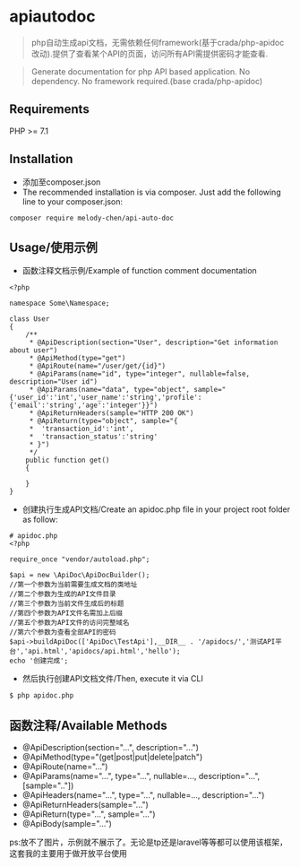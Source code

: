 # apiautodoc
> php自动生成api文档，无需依赖任何framework(基于crada/php-apidoc改动).提供了查看某个API的页面，访问所有API需提供密码才能查看.

> Generate documentation for php API based application. No dependency. No framework required.(base crada/php-apidoc)
## Requirements
PHP >= 7.1
## Installation
- 添加至composer.json
- The recommended installation is via composer. Just add the following line to your composer.json:
```
composer require melody-chen/api-auto-doc
```
## Usage/使用示例
- 函数注释文档示例/Example of function comment documentation
```
<?php

namespace Some\Namespace;

class User
{
    /**
     * @ApiDescription(section="User", description="Get information about user")
     * @ApiMethod(type="get")
     * @ApiRoute(name="/user/get/{id}")
     * @ApiParams(name="id", type="integer", nullable=false, description="User id")
     * @ApiParams(name="data", type="object", sample="{'user_id':'int','user_name':'string','profile':{'email':'string','age':'integer'}}")
     * @ApiReturnHeaders(sample="HTTP 200 OK")
     * @ApiReturn(type="object", sample="{
     *  'transaction_id':'int',
     *  'transaction_status':'string'
     * }")
     */
    public function get()
    {

    }
}
```
- 创建执行生成API文档/Create an apidoc.php file in your project root folder as follow:
```
# apidoc.php
<?php

require_once "vendor/autoload.php";

$api = new \ApiDoc\ApiDocBuilder();
//第一个参数为当前需要生成文档的类地址
//第二个参数为生成的API文件目录
//第三个参数为当前文件生成后的标题
//第四个参数为API文件名需加上后缀
//第五个参数为API文件的访问完整域名
//第六个参数为查看全部API的密码
$api->buildApiDoc(['ApiDoc\TestApi'],__DIR__ . '/apidocs/','测试API平台','api.html','apidocs/api.html','hello');
echo '创建完成';
```
- 然后执行创建API文档文件/Then, execute it via CLI
```
$ php apidoc.php
```
## 函数注释/Available Methods

- @ApiDescription(section="...", description="...")
- @ApiMethod(type="(get|post|put|delete|patch")
- @ApiRoute(name="...")
- @ApiParams(name="...", type="...", nullable=..., description="...", [sample=".."])
- @ApiHeaders(name="...", type="...", nullable=..., description="...")
- @ApiReturnHeaders(sample="...")
- @ApiReturn(type="...", sample="...")
- @ApiBody(sample="...")

ps:放不了图片，示例就不展示了。无论是tp还是laravel等等都可以使用该框架，这套我的主要用于做开放平台使用

